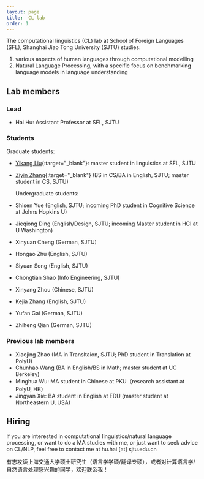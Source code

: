 ```yaml
---
layout: page
title:  CL lab
order: 1
---
```


The computational linguistics (CL) lab at School of Foreign Languages (SFL), Shanghai Jiao Tong University (SJTU)
studies:

1) various aspects of human languages through computational modelling 
2) Natural Language Processing, with a specific focus on benchmarking language models in language understanding


## Lab members 

### Lead

- Hai Hu: Assistant Professor at SFL, SJTU

### Students
  Graduate students:
- [Yikang Liu](https://yikang0131.github.io){:target="_blank"}: master student in linguistics at SFL, SJTU 
- [Ziyin Zhang](https://geralt-targaryen.github.io/){:target="_blank"} (BS in CS/BA in English, SJTU; master student in CS, SJTU)

  Undergraduate students:
- Shisen Yue (English, SJTU; incoming PhD student in Cognitive Science at Johns Hopkins U)
- Jieqiong Ding (English/Design, SJTU; incoming Master student in HCI at U Washington)
- Xinyuan Cheng (German, SJTU)
- Hongao Zhu (English, SJTU)
- Siyuan Song (English, SJTU)
- Chongtian Shao (Info Engineering, SJTU)
- Xinyang Zhou (Chinese, SJTU)
- Kejia Zhang (English, SJTU)
- Yufan Gai (German, SJTU)
- Zhiheng Qian (German, SJTU)

### Previous lab members

- Xiaojing Zhao (MA in Transltaion, SJTU; PhD student in Translation at PolyU)
- Chunhao Wang (BA in English/BS in Math; master student at UC Berkeley)
- Minghua Wu: MA student in Chinese at PKU（research assistant at PolyU, HK）
- Jingyan Xie: BA student in English at FDU (master student at Northeastern U, USA)

## Hiring

If you are interested in computational linguistics/natural language processing, or want to do a MA studies with me, or just want to seek advice on CL/NLP, feel free to contact me at hu.hai [at] sjtu.edu.cn

有志攻读上海交通大学硕士研究生（语言学学硕/翻译专硕），或者对计算语言学/自然语言处理感兴趣的同学，欢迎联系我！
